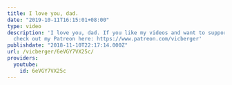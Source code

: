 ```yaml
---
title: I love you, dad.
date: "2019-10-11T16:15:01+08:00"
type: video
description: 'I love you, dad. If you like my videos and want to support my work,
  check out my Patreon here: https://www.patreon.com/vicberger'
publishdate: "2018-11-10T22:17:14.000Z"
url: /vicberger/6eVGY7VX25c/
providers:
  youtube:
    id: 6eVGY7VX25c
---
```

